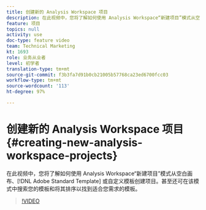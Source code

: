 ```yaml
---
title: 创建新的 Analysis Workspace 项目
description: 在此视频中，您将了解如何使用 Analysis Workspace“新建项目”模式从空白画布、Adobe 标准模板或自定义模板创建项目。甚至还可在该模式中搜索您的模板和将其排序以找到适合您需求的模板。
feature: 项目
topics: null
activity: use
doc-type: feature video
team: Technical Marketing
kt: 1693
role: 业务从业者
level: 初学者
translation-type: tm+mt
source-git-commit: f3b3fa7d91b0cb21005b57768ca23ed6700fcc03
workflow-type: tm+mt
source-wordcount: '113'
ht-degree: 97%

---
```



# 创建新的 Analysis Workspace 项目{#creating-new-analysis-workspace-projects}

在此视频中，您将了解如何使用 Analysis Workspace“新建项目”模式从空白画布、[!DNL Adobe Standard Template] 或自定义模板创建项目。甚至还可在该模式中搜索您的模板和将其排序以找到适合您需求的模板。

>[!VIDEO](https://video.tv.adobe.com/v/23233/?quality=12)
